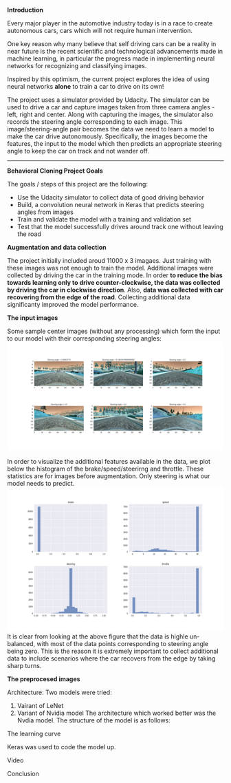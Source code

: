 **Introduction**

Every major player in the automotive industry today is in a race to create autonomous cars, cars which will not require human intervention. 

One key reason why many believe that self driving cars can be a reality in near future is the recent scientific and technological advancements made in machine learning, in particular the progress made in implementing neural networks for recognizing and classifying images.

Inspired by this optimism, the current project explores the idea of using neural networks **alone** to train a car to drive on its own!

The project uses a simulator provided by Udacity. The simulator can be used to drive a car and capture images taken from three camera angles - left, right and center. Along with capturing the images, the simulator also records the steering angle corresponding to each image. This image/steering-angle pair becomes the data we need to learn a model to make the car drive autonomously. Specifically, the images become the features, the input to the model which then predicts an appropriate steering angle to keep the car on track and not wander off. 

[//]: # (Image References)

[image1]: ./images_writeup/sample_images.png "Sample Images"
[image2]: ./images_writeup/features_stats.png "Features Stats"




---

**Behavioral Cloning Project Goals**

The goals / steps of this project are the following:
* Use the Udacity simulator to collect data of good driving behavior
* Build, a convolution neural network in Keras that predicts steering angles from images
* Train and validate the model with a training and validation set
* Test that the model successfully drives around track one without leaving the road


**Augmentation and data collection**

The project initially included aroud 11000 x 3 imagaes. Just training with these images was not enough to train the model. Additional images were collected by driving the car in the training mode. In order **to reduce the bias towards learning only to drive counter-clockwise, the data was collected by driving the car in clockwise direction**. Also, **data was collected with car recovering from the edge of the road**. Collecting additional data significanty improved the model performance.   


**The input images**

Some sample center images (without any processing) which form the input to our model with their corresponding steering angles:
![alt text][image1]

In order to visualize the additional features available in the data, we plot below the histogram of the brake/speed/steerirng and throttle. These statistics are for images before augmentation. Only steering is what our model needs to predict. 
![alt text][image2]
It is clear from looking at the above figure that the data is highle un-balanced, with most of the data points corresponding to steering angle being zero. This is the reason it is extremely important to collect additional data to include scenarios where the car recovers from the edge by taking sharp turns.  


**The preprocesed images**

Architecture:
Two models were tried: 
1) Vairant of LeNet
2) Variant of Nvidia model 
The architecture which worked better was the Nvdia model. The structure of the model is as follows:

The learning curve

Keras was used to code the model up.    


Video


Conclusion

